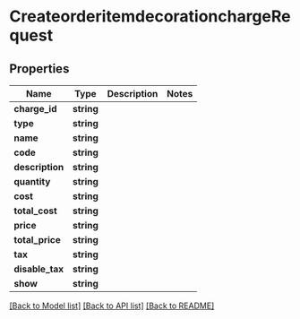 # CreateorderitemdecorationchargeRequest

## Properties
Name | Type | Description | Notes
------------ | ------------- | ------------- | -------------
**charge_id** | **string** |  | 
**type** | **string** |  | 
**name** | **string** |  | 
**code** | **string** |  | 
**description** | **string** |  | 
**quantity** | **string** |  | 
**cost** | **string** |  | 
**total_cost** | **string** |  | 
**price** | **string** |  | 
**total_price** | **string** |  | 
**tax** | **string** |  | 
**disable_tax** | **string** |  | 
**show** | **string** |  | 

[[Back to Model list]](../../README.md#documentation-for-models) [[Back to API list]](../../README.md#documentation-for-api-endpoints) [[Back to README]](../../README.md)

